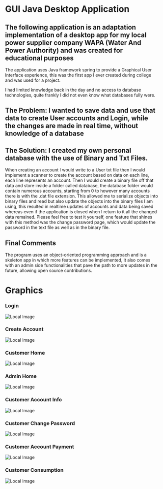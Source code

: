 # GUI Java Desktop Application

## The following application is an adaptation implementation of a desktop app for my local power supplier company WAPA (Water And Power Authority) and was created for educational purposes 

The application uses Java framework spring to provide a Graphical User Interface experience, this was the first app I ever created during college and was used for a project.

I had limited knowledge back in the day and no access to database technologies, quite frankly I did not even know what databases fully were.

## The Problem: I wanted to save data and use that data to create User accounts and Login, while the changes are made in real time, without knowledge of a database

## The Solution: I created my own personal database with the use of Binary and Txt Files.
When creating an account I would write to a User txt file then I would implement a scanner to create the account based on data on each line, each line represents an account.
Then I would create a binary file off that data and store inside a folder called database, the database folder would contain numerous accounts, starting from 0 to however many accounts there is with the .dat file extension.
This allowed me to serialize objects into binary files and read but also update the objects into the binary files I am using, this resulted in realtime updates of accounts and data being saved whereas even if the application is closed when I return to it all the changed data remained.
Please feel free to test it yourself, one feature that shines with this method was the change password page, which would update the password in the text file as well as in the binary file. 

## Final Comments
The program uses an object-oriented programming approach and is a skeleton app in which more features can be implemented, it also comes with an admin side functionalities that pave the path to more updates in the future, allowing open source contributions. 

# Graphics

### Login
![Local Image](Login.png)
### Create Account
![Local Image](CreateAccount.png)
### Customer Home
![Local Image](CustomerHome.png)
### Admin Home
![Local Image](AdminHome.png)
### Customer Account Info
![Local Image](CustomerAccountInfo.png)
### Customer Change Password
![Local Image](ChangePassword.png)
### Customer Account Payment
![Local Image](CustomerAccountPayment.png)
### Customer Consumption
![Local Image](CustomerConsumption.png)
